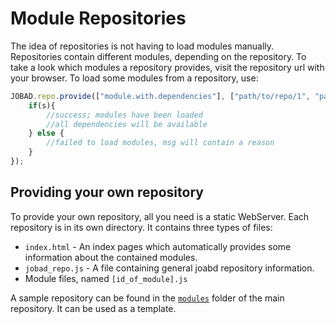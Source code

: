 # Module Repositories
The idea of repositories is not having to load modules manually. Repositories contain different modules, depending on the repository. 
To take a look which modules a repository provides, visit the repository url with your browser. 
To load some modules from a repository, use: 

```js
JOBAD.repo.provide(["module.with.dependencies"], ["path/to/repo/1", "path/to/repo/2"], function(s, msg){
    if(s){
        //success; modules have been loaded
        //all dependencies will be available
    } else {
        //failed to load modules, msg will contain a reason
    }
});
``` 

## Providing your own repository
To provide your own repository, all you need is a static WebServer. Each repository is in its own directory. It contains three types of files: 

* `index.html` - An index pages which automatically provides some information about the contained modules. 
* `jobad_repo.js` - A file containing general joabd repository information. 
* Module files, named `[id_of_module].js`

A sample repository can be found in the [`modules`](../../../modules/index.html) folder of the main repository. It can be used as a template. 